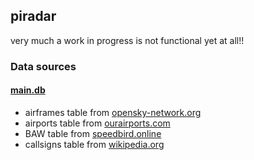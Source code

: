 ## piradar
very much a work in progress is not functional yet at all!!

### Data sources
#### [main.db](./main.db)
* airframes table from [opensky-network.org](https://opensky-network.org/datasets/metadata/aircraftDatabase.csv)
* airports table from [ourairports.com](https://ourairports.com/data/)
* BAW table from [speedbird.online](https://speedbird.online/flightnumbers.php)
* callsigns table from [wikipedia.org](https://en.wikipedia.org/wiki/List_of_airline_codes)
